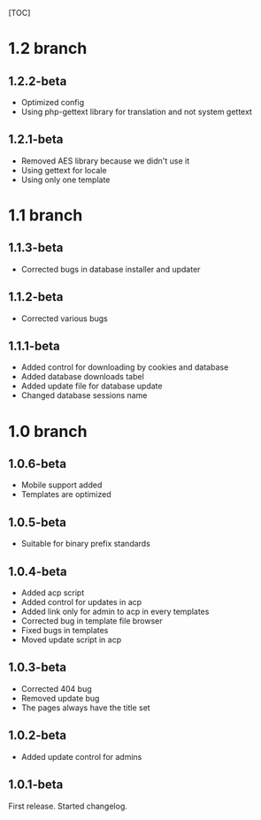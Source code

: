 [TOC]
# 1.2 branch #
## 1.2.2-beta ##
* Optimized config
* Using php-gettext library for translation and not system gettext
## 1.2.1-beta ##
* Removed AES library because we didn't use it
* Using gettext for locale
* Using only one template

# 1.1 branch #
## 1.1.3-beta ##
* Corrected bugs in database installer and updater

## 1.1.2-beta ##
* Corrected various bugs

## 1.1.1-beta ##
* Added control for downloading by cookies and database
* Added database downloads tabel
* Added update file for database update
* Changed database sessions name

# 1.0 branch #
## 1.0.6-beta ##
* Mobile support added
* Templates are optimized

## 1.0.5-beta ##
* Suitable for binary prefix standards

## 1.0.4-beta ##
* Added acp script
* Added control for updates in acp
* Added link only for admin to acp in every templates
* Corrected bug in template file browser
* Fixed bugs in templates
* Moved update script in acp

## 1.0.3-beta ##
* Corrected 404 bug
* Removed update bug
* The pages always have the title set

## 1.0.2-beta ##
* Added update control for admins

## 1.0.1-beta ##
First release. 
Started changelog.
